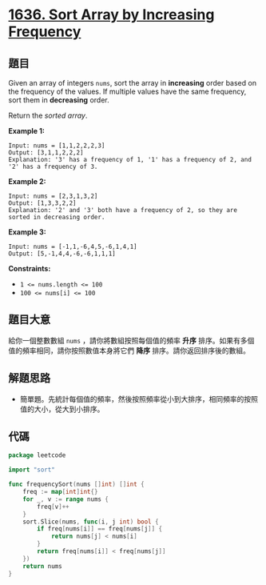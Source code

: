 # [1636. Sort Array by Increasing Frequency](https://leetcode.com/problems/sort-array-by-increasing-frequency/)


## 題目

Given an array of integers `nums`, sort the array in **increasing** order based on the frequency of the values. If multiple values have the same frequency, sort them in **decreasing** order.

Return the *sorted array*.

**Example 1:**

```
Input: nums = [1,1,2,2,2,3]
Output: [3,1,1,2,2,2]
Explanation: '3' has a frequency of 1, '1' has a frequency of 2, and '2' has a frequency of 3.
```

**Example 2:**

```
Input: nums = [2,3,1,3,2]
Output: [1,3,3,2,2]
Explanation: '2' and '3' both have a frequency of 2, so they are sorted in decreasing order.
```

**Example 3:**

```
Input: nums = [-1,1,-6,4,5,-6,1,4,1]
Output: [5,-1,4,4,-6,-6,1,1,1]
```

**Constraints:**

- `1 <= nums.length <= 100`
- `100 <= nums[i] <= 100`

## 題目大意

給你一個整數數組 `nums` ，請你將數組按照每個值的頻率 **升序** 排序。如果有多個值的頻率相同，請你按照數值本身將它們 **降序** 排序。請你返回排序後的數組。

## 解題思路

- 簡單題。先統計每個值的頻率，然後按照頻率從小到大排序，相同頻率的按照值的大小，從大到小排序。

## 代碼

```go
package leetcode

import "sort"

func frequencySort(nums []int) []int {
	freq := map[int]int{}
	for _, v := range nums {
		freq[v]++
	}
	sort.Slice(nums, func(i, j int) bool {
		if freq[nums[i]] == freq[nums[j]] {
			return nums[j] < nums[i]
		}
		return freq[nums[i]] < freq[nums[j]]
	})
	return nums
}
```